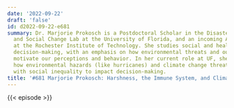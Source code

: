 ```yaml
---
date: '2022-09-22'
draft: 'false'
id: d2022-09-22-e681
summary: Dr. Marjorie Prokosch is a Postdoctoral Scholar in the Disasters, Trust,
  and Social Change Lab at the University of Florida, and an incoming Assistant Professor
  at the Rochester Institute of Technology. She studies social and health-related
  decision-making, with an emphasis on how environmental threats and our own condition
  motivate our perceptions and behavior. In her current role at UF, she is examining
  how environmental hazards (like hurricanes) and climate change threats intersect
  with social inequality to impact decision-making.
title: '#681 Marjorie Prokosch: Harshness, the Immune System, and Climate Change'
---
```

{{< episode >}}
